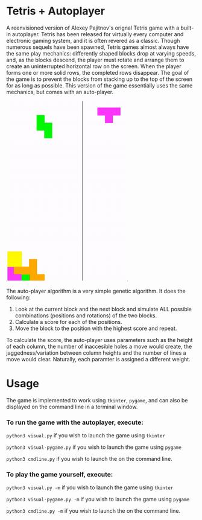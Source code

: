 # Tetris + Autoplayer

A reenvisioned version of Alexey Pajitnov's orignal Tetris game with a built-in autoplayer. Tetris has been released for virtually every computer and electronic gaming system, and it is often revered as a classic. Though numerous sequels have been spawned, Tetris games almost always have the same play mechanics: differently shaped blocks drop at varying speeds, and, as the blocks descend, the player must rotate and arrange them to create an uninterrupted horizontal row on the screen. When the player forms one or more solid rows, the completed rows disappear. The goal of the game is to prevent the blocks from stacking up to the top of the screen for as long as possible. This version of the game essentially uses the same mechanics, but comes with an auto-player.

![demo](/demo.gif)

The auto-player algorithm is a very simple genetic algorithm. It does the following:

1. Look at the current block and the next block and simulate ALL possible combinations (positions and rotations) of the two blocks.
2. Calculate a score for each of the positions.
3. Move the block to the position with the highest score and repeat.

To calculate the score, the auto-player uses parameters such as the  height of each column, the number of inaccesible holes a move would create, the jaggedness/variation between column heights and the number of lines a move would clear. Naturally, each paramter is assigned a different weight.

# Usage

The game is implemented to work using ```tkinter```, ```pygame```, and can also be displayed on the command line in a terminal window.

### To run the game with the autoplayer, execute:

```python3 visual.py``` if you wish to launch the game using ```tkinter```

```python3 visual-pygame.py``` if you wish to launch the game using ```pygame```

```python3 cmdline.py``` if you wish to launch the on the command line.

### To play the game yourself, execute:

```python3 visual.py -m``` if you wish to launch the game using ```tkinter```

```python3 visual-pygame.py -m``` if you wish to launch the game using ```pygame```

```python3 cmdline.py -m``` if you wish to launch the on the command line.
